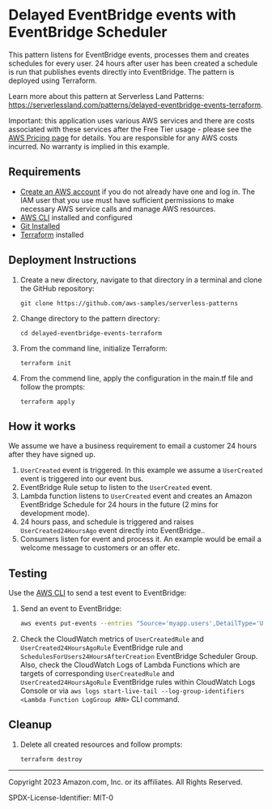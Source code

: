 # Delayed EventBridge events with EventBridge Scheduler

This pattern listens for EventBridge events, processes them and creates schedules for every user. 24 hours after user has been created a schedule is run that publishes events directly into EventBridge. The pattern is deployed using Terraform.

Learn more about this pattern at Serverless Land Patterns: https://serverlessland.com/patterns/delayed-eventbridge-events-terraform.

Important: this application uses various AWS services and there are costs associated with these services after the Free Tier usage - please see the [AWS Pricing page](https://aws.amazon.com/pricing/) for details. You are responsible for any AWS costs incurred. No warranty is implied in this example.

## Requirements

* [Create an AWS account](https://portal.aws.amazon.com/gp/aws/developer/registration/index.html) if you do not already have one and log in. The IAM user that you use must have sufficient permissions to make necessary AWS service calls and manage AWS resources.
* [AWS CLI](https://docs.aws.amazon.com/cli/latest/userguide/install-cliv2.html) installed and configured
* [Git Installed](https://git-scm.com/book/en/v2/Getting-Started-Installing-Git)
* [Terraform](https://learn.hashicorp.com/tutorials/terraform/install-cli?in=terraform/aws-get-started) installed

## Deployment Instructions

1. Create a new directory, navigate to that directory in a terminal and clone the GitHub repository:
    ``` 
    git clone https://github.com/aws-samples/serverless-patterns
    ```
1. Change directory to the pattern directory:
    ```
    cd delayed-eventbridge-events-terraform
    ```
1. From the command line, initialize Terraform:
    ```
    terraform init
    ```
1. From the commend line, apply the configuration in the main.tf file and follow the prompts:
    ```
    terraform apply
    ```

## How it works

We assume we have a business requirement to email a customer 24 hours after they have signed up.

1. `UserCreated` event is triggered. In this example we assume a `UserCreated` event is triggered into our event bus.
2. EventBridge Rule setup to listen to the `UserCreated` event.
3. Lambda function listens to `UserCreated` event and creates an Amazon EventBridge Schedule for 24 hours in the future (2 mins for development mode).
4. 24 hours pass, and schedule is triggered and raises `UserCreated24HoursAgo` event directly into EventBridge..
5. Consumers listen for event and process it. An example would be email a welcome message to customers or an offer etc.

## Testing

Use the [AWS CLI](https://aws.amazon.com/cli/) to send a test event to EventBridge:

1. Send an event to EventBridge:
    ```bash
    aws events put-events --entries "Source='myapp.users',DetailType='UserCreated',Detail='{\"id\": \"test-customer-id\", \"firstName\": \"FirstName\", \"lastName\": \"LastName\"}',EventBusName='<custom-event-bus-ARN>'"
    ```

2. Check the CloudWatch metrics of `UserCreatedRule` and `UserCreated24HoursAgoRule` EventBridge rule and `SchedulesForUsers24HoursAfterCreation` EventBridge Scheduler Group. Also, check the CloudWatch Logs of Lambda Functions which are targets of corresponding `UserCreatedRule` and `UserCreated24HoursAgoRule` EventBridge rules within CloudWatch Logs Console or via `aws logs start-live-tail --log-group-identifiers <Lambda Function LogGroup ARN>` CLI command.

## Cleanup
 
1. Delete all created resources and follow prompts:
    ```
    terraform destroy
    ```
----
Copyright 2023 Amazon.com, Inc. or its affiliates. All Rights Reserved.

SPDX-License-Identifier: MIT-0